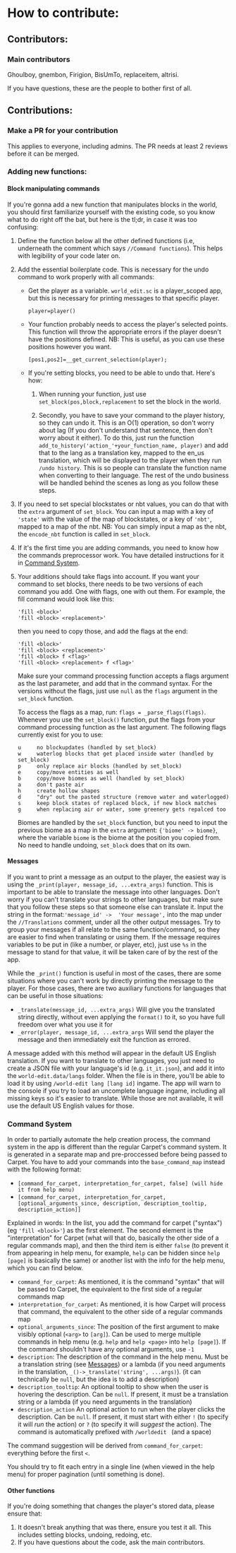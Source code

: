 # How to contribute:

## Contributors:

### Main contributors
Ghoulboy, gnembon, Firigion, BisUmTo, replaceitem, altrisi.

If you have questions, these are the people to bother first of all.

## Contributions:

### Make a PR for your contribution

This applies to everyone, including admins. The PR needs at least 2 reviews before it can be merged.

### Adding new functions:

#### Block manipulating commands

If you're gonna add a new function that manipulates blocks in the world, you should first familiarize yourself with the
existing code, so you know what to do right off the bat, but here is the tl;dr, in case it was too confusing:

1. Define the function below all the other defined functions (i.e, underneath the comment which says `//Command functions`).
   This helps with legibility of your code later on.
2. Add the essential boilerplate code. This is necessary for the undo command to work properly with all commands:
   
    - Get the player as a variable. `world_edit.sc` is a player_scoped app, but this is necessary for printing messages
      to that specific player.
      
      `player=player()`

    - Your function probably needs to access the player's selected points. This function will throw the appropriate errors
      if the player doesn't have the positions defined. NB: This is useful, as you can use these positions however you
      want.
      
        `[pos1,pos2]=__get_current_selection(player);`

    - If you're setting blocks, you need to be able to undo that. Here's how:
        
      1. When running your function, just use `set_block(pos,block,replacement` to set the block in the world.
   
      2. Secondly, you have to save your command to the player history, so they can undo it. This is an O(1) operation, 
         so don't worry about lag (If you don't understand that sentence, then don't worry about it either). To do this,
         just run the function `add_to_history('action_'+your_function_name, player)` and add that to the lang as a translation
         key, mapped to the en_us translation, which will be displayed to the player when they run `/undo history`. This
         is so people can translate the function name when converting to their language. The rest of the undo business 
         will be handled behind the scenes as long as you follow these steps.
         
3. If you need to set special blockstates or nbt values, you can do that with the `extra` argument of `set_block`. You
   can input a map with a key of `'state'` with the value of the map of blockstates, or a key of `'nbt'`, mapped to a map
   of the nbt. NB: You can simply input a map as the nbt, the `encode_nbt` function is called in `set_block`.
   
4. If it's the first time you are adding commands, you need to know how the commands preprocessor work. You have detailed
   instructions for it in [Command System](#command-system).
   
5. Your additions should take flags into account. If you want your command to set blocks, there needs to be two versions
   of each command you add. One with flags, one with out them. For example, the fill command would look like this:
   ```
   'fill <block>'
   'fill <block> <replacement>'
   ```
   then you need to copy those, and add the flags at the end:
   ```
   'fill <block>'
   'fill <block> <replacement>'
   'fill <block> f <flag>'
   'fill <block> <replacement> f <flag>'
   ```
   Make sure your command processing function accepts a flags argument as the last parameter, and add that in the command
   syntax. For the versions without the flags, just use `null` as the `flags` argument in
   the `set_block` function.
   
   To access the flags as a map, run: `flags = _parse_flags(flags)`. Whenever you use the `set_block()` function, put the
   flags from your command processing function as the last argument. The following flags currently exist for you to use:
   ```
   u     no blockupdates (handled by set_block)
   w     waterlog blocks that get placed inside water (handled by set_block)
   p     only replace air blocks (handled by set_block)
   e     copy/move entities as well
   b     copy/move biomes as well (handled by set_block)
   a     don't paste air
   h	 create hollow shapes
   d     "dry" out the pasted structure (remove water and waterlogged)
   s     keep block states of replaced block, if new block matches
   g     when replacing air or water, some greenery gets repalced too
   ```
   Biomes are handled by the `set_block` function, but you need to input the previous biome as a map in the `extra` 
   argument: `{'biome' -> biome}`, where the variable `biome` is the biome at the position you copied from. No need to 
   handle undoing, `set_block` does that on its own.
   
#### Messages

If you want to print a message as an output to the player, the easiest way is using the `_print(player, message_id, ...extra_args)`
function. This is important to be able to translate the message into other languages. Don't worry if you can't translate
your strings to other languages, but make sure that you follow these steps so that someone else can translate it. Input 
the string in the format:`'message_id' ->  'Your message',` into the map under the `//Translations` comment, under all 
the other output messages. Try to group your messages if all relate to the same function/command, so they are easier to 
find when translating or using them. If the message requires variables to be put in (like a number, or player, etc), just
use `%s` in the message to stand for that value, it will be taken care of by the rest of the app.

While the `_print()` function is useful in most of the cases, there are some situations where you can't work by directly
printing the message to the player. For those cases, there are two auxiliary functions for languages that can be useful 
in those situations:

- `_translate(message_id, ...extra_args)` Will give you the translated string directly, without even applying the `format()`
  to it, so you have full freedom over what you use it for
- `_error(player, message_id, ...extra_args` Will send the player the message and then immediately exit the function as 
  errored.

A message added with this method will appear in the default US English translation. If you want to translate to other 
languages, you just need to create a JSON file with your language's id (e.g. `it_it.json`), and add it into the `world-edit.data/langs`
folder. When the file is in there, you'll be able to load it by using `/world-edit lang [lang id]` ingame. The app will 
warn to the console if you try to load an uncomplete language ingame, including all missing keys so it's easier to translate.
While those are not available, it will use the default US English values for those.

### Command System

In order to partially automate the help creation process, the command system in the app is different than the regular 
Carpet's command system. It is generated in a separate map and pre-proccessed before being passed to Carpet. You have to
add your commands into the `base_command_map` instead with the following format:

-  `[command_for_carpet, interpretation_for_carpet, false] (will hide it from help menu)`
-  `[command_for_carpet, interpretation_for_carpet, [optional_arguments_since, description, description_tooltip, description_action]]`

Explained in words: In the list, you add the command for carpet ("syntax") (eg `'fill <block>'`) as the first element.
The second element is the "interpretation" for Carpet (what will that do, basically the other side of a regular commands
map), and then the third item is either `false` (to prevent it from appearing in help menu, for example, `help` can be 
hidden since `help [page]` is basically the same) or another list with the info for the help menu, which you can find below.

- `command_for_carpet`: As mentioned, it is the command "syntax" that will be passed to Carpet, the equivalent to the 
  first side of a regular commands map
- `interpretation_for_carpet`: As mentioned, it is how Carpet will process that command, the equivalent to the other side
  of a regular commands map
- `optional_arguments_since`: The position of the first argument to make visibly optional (`<arg>` to `[arg]`). Can be 
  used to merge multiple commands in help menu (e.g. `help` and `help <page>` into `help [page]`). If the command shouldn't
  have any optional arguments, use `-1`
- `description`: The description of the command in the help menu. Must be a translation string (see [Messages](#messages))
  or a lambda (if you need arguments in the translation, `_()->_translate('string', ...args)`). (it can technically be 
  `null`, but the idea is to add a description)
- `description_tooltip`: An optional tooltip to show when the user is hovering the description. Can be `null`. If present,
  it must be a translation string or a lambda (if you need arguments in the translation)
- `description_action` An optional action to run when the player clicks the description. Can be `null`. If present, it must
  start with either `!` (to specify it will _run_ the action) or `?` (to specify it will _suggest_ the action). The command
  is automatically prefixed with `/worldedit ` (and a space)

The command suggestion will be derived from `command_for_carpet`: everything before the first `<`.

You should try to fit each entry in a single line (when viewed in the help menu) for proper pagination (until something 
is done).

#### Other functions

If you're doing something that changes the player's stored data, please ensure that:
   1. It doesn't break anything that was there, ensure you test it all. This includes setting blocks, undoing, redoing, 
      etc.
   2. If you have questions about the code, ask the main contributors.
